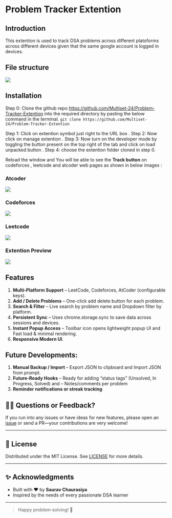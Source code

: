 # Problem Tracker Extention

## Introduction 

This extention is used to track DSA problems across different platoforms across different devices given that the same google account is logged in devices.

## File structure
<image src="./assets/fileStructure.png">

## Installation

Step 0: Clone the github repo https://github.com/Multiset-24/Problem-Tracker-Extention into the required directory by pasting the below command in the terminal.
```git clone https://github.com/Multiset-24/Problem-Tracker-Extention```

Step 1: Click on extention symbol just right to the URL box .
Step 2: Now click on manage extention .
Step 3: Now turn on the developer mode by toggling the button present on the top right of the tab and click on load unpacked button .
Step 4: choose the extention folder cloned in step 0.

Reload the window and You will be able to see the <b>Track button</b> on codeforces , leetcode and atcoder web pages as shown in below images :

<div style="flex">

### Atcoder
<image src="./assets/atcoderButton.png">

### Codeforces
<image src="./assets/codeforcesButton.png">

### Leetcode
<image src="./assets/leetcodeButton.png">
</div>

### Extention Preview
<image src="./assets/screenShot.png">

## Features

1. <b>Multi‑Platform Support</b> – LeetCode, Codeforces, AtCoder (configurable keys).
2. <b>Add / Delete Problems</b> – One-click add delete button for each problem.
3. <b>Search & Filter</b> – Live search by problem name and Dropdown filter by platform.
4. <b>Persistent Sync</b> – Uses chrome.storage.sync to save data across sessions and devices.
5. <b>Instant Popup Access</b> – Toolbar icon opens lightweight popup UI and Fast load & minimal rendering.
6. <b>Responsive Modern UI</b>.

## Future Developments:
1. <b>Manual Backup / Import </b>– Export JSON to clipboard and Import JSON from prompt.
2. <b>Future‑Ready Hooks</b> – Ready for adding “status tags” (Unsolved, In Progress, Solved) and – Notes/comments per problem
3. <b>Reminder notifications or streak tracking</b>

## 🙋‍♂️ Questions or Feedback?

If you run into any issues or have ideas for new features, please open an [issue](https://github.com/your-username/your-repo/issues) or send a PR—your contributions are very welcome!

---

## 📄 License

Distributed under the MIT License. See [LICENSE](./LICENSE) for more details.

---

## ✨ Acknowledgments

- Built with ❤️ by **Saurav Chaurasiya**  
- Inspired by the needs of every passionate DSA learner

---

> Happy problem‑solving! 🚀  
